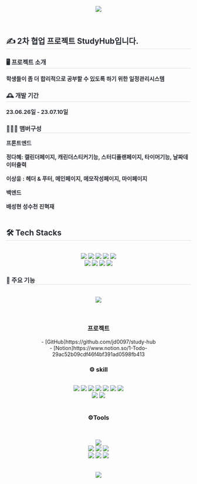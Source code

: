 <div align= "center">
    <img src="https://capsule-render.vercel.app/api?type=waving&color=0:e1f5fe,100:b1b9f7&height=180&text=Study%20Hub&animation=fadeIn&fontColor=5b5757&fontSize=60" />
    </div>
<br/>
<br/>
<div style="text-align: left;"> 
    <h2 style="border-bottom: 1px solid #d8dee4; color: #282d33;">✍️ 2차 협업 프로젝트 StudyHub입니다.</h2> 
    </div>

<div style="text-align: left;"> 
    <h3 style="border-bottom: 1px solid #d8dee4; color: #282d33;"> 🖥️ 프로젝트 소개 </h3>  
    <div style="font-weight: 700; font-size: 15px; text-align: left; color: #282d33;"> 학생들이 좀 더 합리적으로 공부할 수 있도록 하기 위한 일정관리시스템 </div> 
    </div>
<div style="text-align: left;">
    <h3 style="border-bottom: 1px solid #d8dee4; color: #282d33;">🕰️ 개발 기간</h3> 
    <div style="font-weight: 700; font-size: 15px; text-align: left; color: #282d33;">23.06.26일 - 23.07.10일 </div> 
  
 <h3 style="border-bottom: 1px solid #d8dee4; color: #282d33;"> 🧑‍🤝‍🧑 맴버구성</h3> 
<div style="font-weight: 700; font-size: 15px; text-align: left; color: #282d33;">프론트엔드</div><br>
<div style="font-weight: 700; font-size: 15px; text-align: left; color: #282d33;">정다혜: 캘린더페이지, 캐린더스티커기능, 스터디플랜페이지, 타이머기능, 날짜데이터출력</div><br>
<div style="font-weight: 700; font-size: 15px; text-align: left; color: #282d33;">이상윤 : 헤더 & 푸터, 메인페이지, 메모작성페이지, 마이페이지</div><br>
<div style="font-weight: 700; font-size: 15px; text-align: left; color: #282d33;">백엔드</div><br>
<div style="font-weight: 700; font-size: 15px; text-align: left; color: #282d33;">배성현 성수천 진혁재</div><br>
    </div>
    <div style="text-align: left;">
    <h2 style="border-bottom: 1px solid #d8dee4; color: #282d33;"> 🛠️ Tech Stacks </h2> <br> 
    <div  align= "center"> <img src="https://img.shields.io/badge/HTML5-E34F26?style=flat-square&logo=HTML5&logoColor=white">
          <img src="https://img.shields.io/badge/Git-F05032?style=flat-square&logo=Git&logoColor=white">
          <img src="https://img.shields.io/badge/Github-181717?style=flat-square&logo=Github&logoColor=white">
          <img src="https://img.shields.io/badge/Notion-000000?style=flat-square&logo=Notion&logoColor=white">
          <img src="https://img.shields.io/badge/Javascript-F7DF1E?style=flat-square&logo=Javascript&logoColor=white">
          <br/><img src="https://img.shields.io/badge/Sass-CC6699?style=flat-square&logo=Sass&logoColor=white">
          <img src="https://img.shields.io/badge/React-61DAFB?style=flat-square&logo=React&logoColor=white">
          <img src="https://img.shields.io/badge/Redux-764ABC?style=flat-square&logo=Redux&logoColor=white">
          <img src="https://img.shields.io/badge/Slack-4A154B?style=flat-square&logo=Slack&logoColor=white">
          </div>
    </div>
<div style="text-align: left;">
    <h3 style="border-bottom: 1px solid #d8dee4; color: #282d33;"> 📌 주요 기능</h3> <br> 
</div>
<div align="center">
 <img src=https://raw.githubusercontent.com/jd0097/study-hub/main/public/images/video.gif />
</div>
<!-- ![Wondershare_Filmora_UhF6y4V4gc](https://github.com/LSYbuilds/campingsmore/assets/130975837/1ac4efe4-153e-4a82-bad7-42e068452251) -->



<br/>
<br/>
<div align="center">
<h3>
프로젝트 
</h3>
</div>

<div align="center">
  - [GitHub]https://github.com/jd0097/study-hub <br/>
  - [Notion]https://www.notion.so/1-Todo-29ac52b09cdf46f4bf391ad0598fb413 <br/>
<!--   - [Figma] (https://www.figma.com/file/gBaoqSAs24bzZh6w4ad8tp/Untitled?type=design&node-id=0-1&mode=design&t=UrIUrZ3CI4y7xys5-0) -->
</div>

<div align="center">
  <h3>
⚙️ skill
  </h3>
</div>
<br/>
<div align="center">
    <img src="https://img.shields.io/badge/React-61DAFB?style=flat&logo=React&logoColor=white"/>
    <img src="https://img.shields.io/badge/css3-1572B6?style=flat&logo=css3&logoColor=white"/>
    <img src="https://img.shields.io/badge/javascript-F7DF1E?style=flat&logo=javascript&logoColor=white"/>
    <img src="https://img.shields.io/badge/React Router-CA4245?style=flat&logo=React Router&logoColor=white"/>
    <img src="https://img.shields.io/badge/sass-CC6699?style=flat&logo=sass&logoColor=white"/>
    <img src="https://img.shields.io/badge/FontAwesome-528DD7?style=flat&logo=FontAwesome&logoColor=white"/>
    <img src="https://img.shields.io/badge/Axios-5A29E4?style=flat&logo=Axios&logoColor=white"/> <br/>
    <img src="https://img.shields.io/badge/Redux-764ABC?style=flat&logo=Redux&logoColor=white"/
    <img src="https://img.shields.io/badge/ESLint-4B32C3?style=flat&logo=ESLint&logoColor=white"/>
    <img src="https://img.shields.io/badge/Prettier-F7B93E?style=flat&logo=Prettier&logoColor=white"/>

</div>
<br/>

<div align="center">  
  <h3>
 ⚙️Tools
  </h3>
</div>
<br/>
<br/>
<div align="center">
  <img src="https://img.shields.io/badge/Visual Studio Code-007ACC?style=flat&logo=visualstudiocode&logoColor=fff"/>
  <br/>
  <img src="https://img.shields.io/badge/Git-F05032?style=flat&logo=git&logoColor=fff"/>
  <img src="https://img.shields.io/badge/GitHub-181717?style=flat&logo=github&logoColor=fff"/>  
  <img src="https://img.shields.io/badge/Sourcetree-0052CC?style=flat&logo=sourcetree&logoColor=fff"/>
  <br/>
  <img src="https://img.shields.io/badge/Slack-4A154B?style=flat&logo=slack&logoColor=fff"/>
  <img src="https://img.shields.io/badge/Figma-F24E1E?style=flat&logo=slack&logoColor=fff"/>
  <img src="https://img.shields.io/badge/Notion-000000?style=flat&logo=slack&logoColor=fff"/> 
</div>
<br/>
<br/>

<div align="center">
  <img src="https://capsule-render.vercel.app/api?type=waving&color=0:e69138,100:D2B48C&height=200&section=footer" />
</div>
